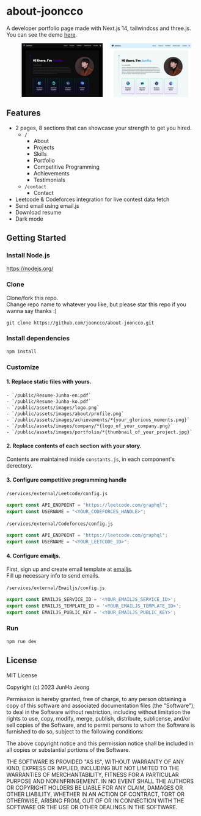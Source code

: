 # about-jooncco
A developer portfolio page made with Next.js 14, tailwindcss and three.js.  
You can see the demo [here](https://jooncco.me).

<figure style="display: flex; gap: 20px;">
    <img src="public/preview_dark.png" alt="preview_dark" width="50%" />
    <img src="public/preview_light.png" alt="preview_light" width="50%" />
</figure>

## Features

- 2 pages, 8 sections that can showcase your strength to get you hired.
    - `/`
        - About
        - Projects
        - Skills
        - Portfolio
        - Competitive Programming
        - Achievements
        - Testimonials
    - `/contact`
        - Contact
- Leetcode & Codeforces integration for live contest data fetch
- Send email using email.js
- Download resume
- Dark mode

## Getting Started

### Install Node.js

https://nodejs.org/


### Clone
Clone/fork this repo.  
Change repo name to whatever you like, but please star this repo if you wanna say thanks :)
```
git clone https://github.com/jooncco/about-jooncco.git
```

### Install dependencies

```bash
npm install
```

### Customize

#### 1. Replace static files with yours.

    - `/public/Resume-Junha-en.pdf`
    - `/public/Resume-Junha-ko.pdf`
    - `/public/assets/images/logo.png`
    - `/public/assets/images/about/profile.png`
    - `/public/assets/images/achievements/*{your_glorious_moments.png}`
    - `/public/assets/images/company/*{logo_of_your_company.png}`
    - `/public/assets/images/portfolio/*{thumbnail_of_your_project.jpg}`

#### 2. Replace contents of each section with your story.

Contents are maintained inside `constants.js`, in each component&apos;s derectory.

#### 3. Configure competitive programming handle

`/services/external/Leetcode/config.js`  
```javascript
export const API_ENDPOINT = "https://leetcode.com/graphql";
export const USERNAME = "<YOUR_CODEFORCES_HANDLE>";
```

`/services/external/Codeforces/config.js`  
```javascript
export const API_ENDPOINT = "https://leetcode.com/graphql";
export const USERNAME = "<YOUR_LEETCODE_ID>";
```

#### 4. Configure emailjs.

First, sign up and create email template at [emailjs](https://www.emailjs.com/).  
Fill up necessary info to send emails.  

`/services/external/Emailjs/config.js`  
```javascript
export const EMAILJS_SERVICE_ID = '<YOUR_EMAILJS_SERVICE_ID>';
export const EMAILJS_TEMPLATE_ID = '<YOUR_EMAILJS_TEMPLATE_ID>';
export const EMAILJS_PUBLIC_KEY = '<YOUR_EMAILJS_PUBLIC_KEY>';
```

### Run

```bash
npm run dev
```

## License

MIT License

Copyright (c) 2023 JunHa Jeong

Permission is hereby granted, free of charge, to any person obtaining a copy
of this software and associated documentation files (the "Software"), to deal
in the Software without restriction, including without limitation the rights
to use, copy, modify, merge, publish, distribute, sublicense, and/or sell
copies of the Software, and to permit persons to whom the Software is
furnished to do so, subject to the following conditions:

The above copyright notice and this permission notice shall be included in all
copies or substantial portions of the Software.

THE SOFTWARE IS PROVIDED "AS IS", WITHOUT WARRANTY OF ANY KIND, EXPRESS OR
IMPLIED, INCLUDING BUT NOT LIMITED TO THE WARRANTIES OF MERCHANTABILITY,
FITNESS FOR A PARTICULAR PURPOSE AND NONINFRINGEMENT. IN NO EVENT SHALL THE
AUTHORS OR COPYRIGHT HOLDERS BE LIABLE FOR ANY CLAIM, DAMAGES OR OTHER
LIABILITY, WHETHER IN AN ACTION OF CONTRACT, TORT OR OTHERWISE, ARISING FROM,
OUT OF OR IN CONNECTION WITH THE SOFTWARE OR THE USE OR OTHER DEALINGS IN THE
SOFTWARE.
